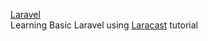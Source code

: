 <a href="https://laravel.com/">Laravel</a>
<br>
Learning Basic Laravel using <a href="https://laracasts.com/">Laracast</a> tutorial
